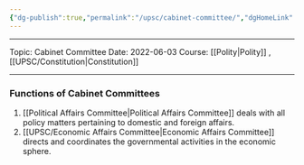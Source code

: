```yaml
---
{"dg-publish":true,"permalink":"/upsc/cabinet-committee/","dgHomeLink":true,"dgPassFrontmatter":false}
---
```


----
Topic: Cabinet Committee
Date: 2022-06-03
Course: [[Polity|Polity]] , [[UPSC/Constitution|Constitution]] 

----




### Functions of Cabinet Committees
1. [[Political Affairs Committee|Political Affairs Committee]] deals with all policy matters pertaining to domestic and foreign affairs. 
2. [[UPSC/Economic Affairs Committee|Economic Affairs Committee]] directs and coordinates the governmental activities in the economic sphere. 
